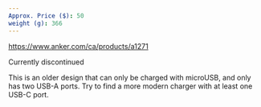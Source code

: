 ```yaml
---
Approx. Price ($): 50
weight (g): 366
---
```

https://www.anker.com/ca/products/a1271

Currently discontinued

This is an older design that can only be charged with microUSB, and only has two USB-A ports. Try to find a more modern charger with at least one USB-C port.
